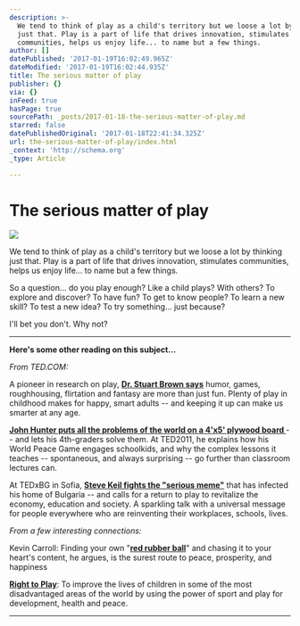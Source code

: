 ```yaml
---
description: >-
  We tend to think of play as a child's territory but we loose a lot by thinking
  just that. Play is a part of life that drives innovation, stimulates
  communities, helps us enjoy life... to name but a few things.
author: []
datePublished: '2017-01-19T16:02:49.965Z'
dateModified: '2017-01-19T16:02:44.935Z'
title: The serious matter of play
publisher: {}
via: {}
inFeed: true
hasPage: true
sourcePath: _posts/2017-01-18-the-serious-matter-of-play.md
starred: false
datePublishedOriginal: '2017-01-18T22:41:34.325Z'
url: the-serious-matter-of-play/index.html
_context: 'http://schema.org'
_type: Article

---
```

# The serious matter of play
![](https://the-grid-user-content.s3-us-west-2.amazonaws.com/45909f9a-7064-4dc3-9703-df4e13dbbf19.png)

We tend to think of play as a child's territory but we loose a lot by thinking just that. Play is a part of life that drives innovation, stimulates communities, helps us enjoy life... to name but a few things.

So a question... do you play enough? Like a child plays? With others? To explore and discover? To have fun? To get to know people? To learn a new skill? To test a new idea? To try something... just because?

I'll bet you don't. Why not?

---

**Here's some other reading on this subject...**

_From TED.COM:_

A pioneer in research on play, **[Dr. Stuart Brown says][0]** humor, games, roughhousing, flirtation and fantasy are more than just fun. Plenty of play in childhood makes for happy, smart adults -- and keeping it up can make us smarter at any age.

**[John Hunter puts all the problems of the world on a 4'x5' plywood board ][1]**-- and lets his 4th-graders solve them. At TED2011, he explains how his World Peace Game engages schoolkids, and why the complex lessons it teaches -- spontaneous, and always surprising -- go further than classroom lectures can.

At TEDxBG in Sofia, **[Steve Keil fights the "serious meme"][2]** that has infected his home of Bulgaria -- and calls for a return to play to revitalize the economy, education and society. A sparkling talk with a universal message for people everywhere who are reinventing their workplaces, schools, lives.

_From a few interesting connections:_

Kevin Carroll: Finding your own "**[red rubber ball][3]**" and chasing it to your heart's content, he argues, is the surest route to peace, prosperity, and happiness

**[Right to Play][4]**: To improve the lives of children in some of the most disadvantaged areas of the world by using the power of sport and play for development, health and peace.

---



[0]: http://www.ted.com/talks/stuart_brown_says_play_is_more_than_fun_it_s_vital?language=en
[1]: http://www.ted.com/talks/john_hunter_on_the_world_peace_game
[2]: http://www.ted.com/talks/steve_keil_a_manifesto_for_play_for_bulgaria_and_beyond
[3]: http://v4.kevincarrollkatalyst.com/books
[4]: http://www.righttoplay.com/